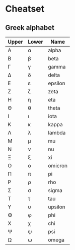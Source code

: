 # Cheatset

## Greek alphabet

| Upper | Lower | Name    |
| ----- | ----- | ------- |
| Α     | α     | alpha   |
| Β     | β     | beta    |
| Γ     | γ     | gamma   |
| Δ     | δ     | delta   |
| Ε     | ε     | epsilon |
| Ζ     | ζ     | zeta    |
| Η     | η     | eta     |
| Θ     | θ     | theta   |
| Ι     | ι     | iota    |
| Κ     | κ     | kappa   |
| Λ     | λ     | lambda  |
| Μ     | μ     | mu      |
| Ν     | ν     | nu      |
| Ξ     | ξ     | xi      |
| Ο     | ο     | omicron |
| Π     | π     | pi      |
| Ρ     | ρ     | rho     |
| Σ     | σ     | sigma   |
| Τ     | τ     | tau     |
| Υ     | υ     | upsilon |
| Φ     | φ     | phi     |
| Χ     | χ     | chi     |
| Ψ     | ψ     | psi     |
| Ω     | ω     | omega   |
